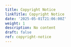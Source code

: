 ```yaml
---
title: Copyright Notice
linkTitle: Copyright Notice
date: '2025-05-01T21:06:00Z'
weight: 1
description: No content
draft: false
ref: copyright-notice
---
```


